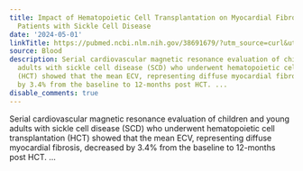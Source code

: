 ```yaml
---
title: Impact of Hematopoietic Cell Transplantation on Myocardial Fibrosis in Young
  Patients with Sickle Cell Disease
date: '2024-05-01'
linkTitle: https://pubmed.ncbi.nlm.nih.gov/38691679/?utm_source=curl&utm_medium=rss&utm_campaign=journals&utm_content=7603509&fc=None&ff=20240502181202&v=2.18.0.post9+e462414
source: Blood
description: Serial cardiovascular magnetic resonance evaluation of children and young
  adults with sickle cell disease (SCD) who underwent hematopoietic cell transplantation
  (HCT) showed that the mean ECV, representing diffuse myocardial fibrosis, decreased
  by 3.4% from the baseline to 12-months post HCT. ...
disable_comments: true
---
```

Serial cardiovascular magnetic resonance evaluation of children and young adults with sickle cell disease (SCD) who underwent hematopoietic cell transplantation (HCT) showed that the mean ECV, representing diffuse myocardial fibrosis, decreased by 3.4% from the baseline to 12-months post HCT. ...